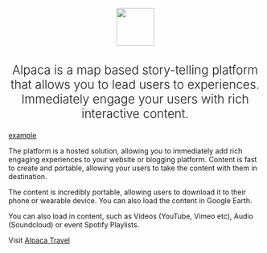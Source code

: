 
<p align="center">
  <img src="https://developer.alpacamaps.com/_media/logo.svg" width="75" height="75" />
</p>
<h2 style="font-weight:300; font-size:1.5rem; text-align: center;">
Alpaca is a map based story-telling platform that allows you to lead users to
experiences. Immediately engage your users with rich interactive content.
</h2>

[example](https://embed.alpacamaps.com/journey/2181f781-95f5-11e8-a4a7-024bc0398b11/default ':include :type=iframe width=100% height=500px')

The platform is a hosted solution, allowing you to immediately add rich
engaging experiences to your website or blogging platform. Content is fast to
create and portable, allowing your users to take the content with them in
destination.

The content is incredibly portable, allowing users to download it to their
phone or wearable device. You can also load the content in Google Earth.

You can also load in content, such as Videos (YouTube, Vimeo etc), Audio
(Soundcloud) or event Spotify Playlists.

Visit [Alpaca Travel](https://alpaca.travel)
